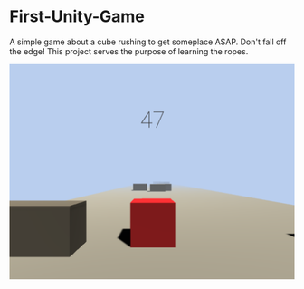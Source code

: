 # First-Unity-Game
A simple game about a cube rushing to get someplace ASAP. Don't fall off the edge!
This project serves the purpose of learning the ropes.

![](Screenshots/Screenshot%20(39).png)
